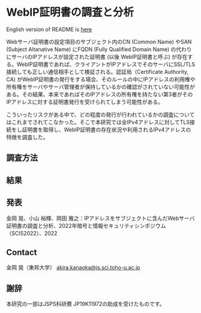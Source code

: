 WebIP証明書の調査と分析
====
English version of README is [here](/README.md)

Webサーバ証明書の設定項目のサブジェクト内のCN (Common Name) やSAN (Subject Altanative Name) にFQDN (Fully Qualified Domain Name) の代わりにサーバのIPアドレスが設定された証明書 (以後 WebIP証明書と呼ぶ) が存在する。WebIP証明書であれば、クライアントがIPアドレスでそのサーバにSSL/TLS接続しても正しい通信相手として検証される。認証局（Certificate Authority, CA) がWebIP証明書の発行をする場合、そのルールの中にIPアドレスの利用権や所有権をサーバやサーバ管理者が保持しているかの確認がされていない可能性がある。その結果、本来であればそのIPアドレスの所有権を持たない第3者がそのIPアドレスに対する証明書発行を受けられてしまう可能性がある。

こういったリスクがある中で、どの程度の発行が行われているかの調査についてはこれまでされてこなかった。そこで本研究では全IPv4アドレスに対してTLS接続をし証明書を取得し、WebIP証明書の存在状況や利用されるIPv4アドレスの特徴を調査した。

## 調査方法

## 結果

## 発表
金岡 晃、小山 裕輝、岡田 雅之：IPアドレスをサブジェクトに含んだWebサーバ証明書の調査と分析、2022年暗号と情報セキュリティシンポジウム（SCIS2022）、2022

## Contact
金岡 晃（東邦大学）
akira.kanaoka@is.sci.toho-u.ac.jp

## 謝辞
本研究の一部はJSPS科研費 JP19K11972の助成を受けたものです。

